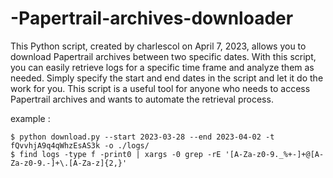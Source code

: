 # -Papertrail-archives-downloader

This Python script, created by charlescol on April 7, 2023, allows you to download Papertrail archives between two specific dates. 
With this script, you can easily retrieve logs for a specific time frame and analyze them as needed. Simply specify the start and 
end dates in the script and let it do the work for you. 
This script is a useful tool for anyone who needs to access Papertrail archives and wants to automate the retrieval process.


example : 

```{r, engine='bash', count_lines}
$ python download.py --start 2023-03-28 --end 2023-04-02 -t fQvvhjA9q4qWhzEsAS3k -o ./logs/
$ find logs -type f -print0 | xargs -0 grep -rE '[A-Za-z0-9._%+-]+@[A-Za-z0-9.-]+\.[A-Za-z]{2,}'
```
